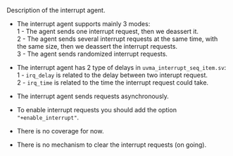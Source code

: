 Description of the interrupt agent.  

- The interrupt agent supports mainly 3 modes:  
  1 - The agent sends one interrupt request, then we deassert it.   
  2 - The agent sends several interrupt requests at the same time, with the same size, then we deassert the interrupt requests.   
  3 - The agent sends randomized interrupt requests.   

- The interrupt agent has 2 type of delays in `uvma_interrupt_seq_item.sv`:  
  1 - `irq_delay` is related to the delay between two interupt request.  
  2 - `irq_time` is related to the time the interrupt request could take.  

- The interrupt agent sends requests asynchronously.

- To enable interrupt requests you should add the option `"+enable_interrupt"`.

- There is no coverage for now.

- There is no mechanism to clear the interrupt requests (on going).
